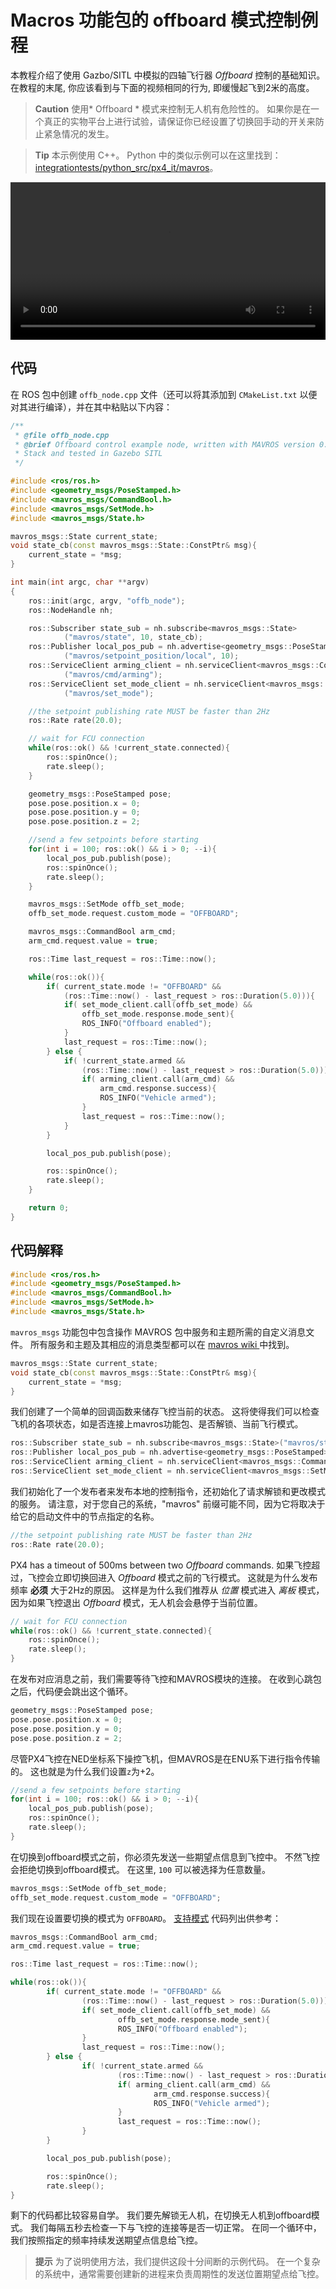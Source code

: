 # Macros 功能包的 offboard 模式控制例程

本教程介绍了使用 Gazbo/SITL 中模拟的四轴飞行器 *Offboard* 控制的基础知识。 在教程的末尾, 你应该看到与下面的视频相同的行为, 即缓慢起飞到2米的高度。

> **Caution** 使用* Offboard * 模式来控制无人机有危险性的。 如果你是在一个真正的实物平台上进行试验，请保证你已经设置了切换回手动的开关来防止紧急情况的发生。

<span></span>

> **Tip** 本示例使用 C++。 Python 中的类似示例可以在这里找到： [integrationtests/python_src/px4_it/mavros](https://github.com/PX4/Firmware/tree/master/integrationtests/python_src/px4_it/mavros)。

<video width="100%" autoplay="true" controls="true">
    <source src="../../assets/simulation/gazebo_offboard.webm" type="video/webm">
</video>

## 代码

在 ROS 包中创建 `offb_node.cpp` 文件（还可以将其添加到 `CMakeList.txt` 以便对其进行编译），并在其中粘贴以下内容：

```cpp
/**
 * @file offb_node.cpp
 * @brief Offboard control example node, written with MAVROS version 0.19.x, PX4 Pro Flight
 * Stack and tested in Gazebo SITL
 */

#include <ros/ros.h>
#include <geometry_msgs/PoseStamped.h>
#include <mavros_msgs/CommandBool.h>
#include <mavros_msgs/SetMode.h>
#include <mavros_msgs/State.h>

mavros_msgs::State current_state;
void state_cb(const mavros_msgs::State::ConstPtr& msg){
    current_state = *msg;
}

int main(int argc, char **argv)
{
    ros::init(argc, argv, "offb_node");
    ros::NodeHandle nh;

    ros::Subscriber state_sub = nh.subscribe<mavros_msgs::State>
            ("mavros/state", 10, state_cb);
    ros::Publisher local_pos_pub = nh.advertise<geometry_msgs::PoseStamped>
            ("mavros/setpoint_position/local", 10);
    ros::ServiceClient arming_client = nh.serviceClient<mavros_msgs::CommandBool>
            ("mavros/cmd/arming");
    ros::ServiceClient set_mode_client = nh.serviceClient<mavros_msgs::SetMode>
            ("mavros/set_mode");

    //the setpoint publishing rate MUST be faster than 2Hz
    ros::Rate rate(20.0);

    // wait for FCU connection
    while(ros::ok() && !current_state.connected){
        ros::spinOnce();
        rate.sleep();
    }

    geometry_msgs::PoseStamped pose;
    pose.pose.position.x = 0;
    pose.pose.position.y = 0;
    pose.pose.position.z = 2;

    //send a few setpoints before starting
    for(int i = 100; ros::ok() && i > 0; --i){
        local_pos_pub.publish(pose);
        ros::spinOnce();
        rate.sleep();
    }

    mavros_msgs::SetMode offb_set_mode;
    offb_set_mode.request.custom_mode = "OFFBOARD";

    mavros_msgs::CommandBool arm_cmd;
    arm_cmd.request.value = true;

    ros::Time last_request = ros::Time::now();

    while(ros::ok()){
        if( current_state.mode != "OFFBOARD" &&
            (ros::Time::now() - last_request > ros::Duration(5.0))){
            if( set_mode_client.call(offb_set_mode) &&
                offb_set_mode.response.mode_sent){
                ROS_INFO("Offboard enabled");
            }
            last_request = ros::Time::now();
        } else {
            if( !current_state.armed &&
                (ros::Time::now() - last_request > ros::Duration(5.0))){
                if( arming_client.call(arm_cmd) &&
                    arm_cmd.response.success){
                    ROS_INFO("Vehicle armed");
                }
                last_request = ros::Time::now();
            }
        }

        local_pos_pub.publish(pose);

        ros::spinOnce();
        rate.sleep();
    }

    return 0;
}

```

## 代码解释

```cpp
#include <ros/ros.h>
#include <geometry_msgs/PoseStamped.h>
#include <mavros_msgs/CommandBool.h>
#include <mavros_msgs/SetMode.h>
#include <mavros_msgs/State.h>
```

` mavros_msgs ` 功能包中包含操作 MAVROS 包中服务和主题所需的自定义消息文件。 所有服务和主题及其相应的消息类型都可以在 [ mavros wiki ](http://wiki.ros.org/mavros) 中找到。

```cpp
mavros_msgs::State current_state;
void state_cb(const mavros_msgs::State::ConstPtr& msg){
    current_state = *msg;
}
```

我们创建了一个简单的回调函数来储存飞控当前的状态。 这将使得我们可以检查飞机的各项状态，如是否连接上mavros功能包、是否解锁、当前飞行模式。

```cpp
ros::Subscriber state_sub = nh.subscribe<mavros_msgs::State>("mavros/state", 10, state_cb);
ros::Publisher local_pos_pub = nh.advertise<geometry_msgs::PoseStamped>("mavros/setpoint_position/local", 10);
ros::ServiceClient arming_client = nh.serviceClient<mavros_msgs::CommandBool>("mavros/cmd/arming");
ros::ServiceClient set_mode_client = nh.serviceClient<mavros_msgs::SetMode>("mavros/set_mode");
```

我们初始化了一个发布者来发布本地的控制指令，还初始化了请求解锁和更改模式的服务。 请注意，对于您自己的系统，"mavros" 前缀可能不同，因为它将取决于给它的启动文件中的节点指定的名称。

```cpp
//the setpoint publishing rate MUST be faster than 2Hz
ros::Rate rate(20.0);
```

PX4 has a timeout of 500ms between two *Offboard* commands. 如果飞控超过，飞控会立即切换回进入 *Offboard* 模式之前的飞行模式。 这就是为什么发布频率 **必须** 大于2Hz的原因。 这样是为什么我们推荐从 *位置* 模式进入 *离板* 模式，因为如果飞控退出 *Offboard* 模式，无人机会会悬停于当前位置。 

```cpp
// wait for FCU connection
while(ros::ok() && !current_state.connected){
    ros::spinOnce();
    rate.sleep();
}
```

在发布对应消息之前，我们需要等待飞控和MAVROS模块的连接。 在收到心跳包之后，代码便会跳出这个循环。

```cpp
geometry_msgs::PoseStamped pose;
pose.pose.position.x = 0;
pose.pose.position.y = 0;
pose.pose.position.z = 2;
```

尽管PX4飞控在NED坐标系下操控飞机，但MAVROS是在ENU系下进行指令传输的。 这也就是为什么我们设置`z`为+2。

```cpp
//send a few setpoints before starting
for(int i = 100; ros::ok() && i > 0; --i){
    local_pos_pub.publish(pose);
    ros::spinOnce();
    rate.sleep();
}
```

在切换到offboard模式之前，你必须先发送一些期望点信息到飞控中。 不然飞控会拒绝切换到offboard模式。 在这里, ` 100 ` 可以被选择为任意数量。

```cpp
mavros_msgs::SetMode offb_set_mode;
offb_set_mode.request.custom_mode = "OFFBOARD";
```

我们现在设置要切换的模式为 `OFFBOARD`。 [支持模式](http://wiki.ros.org/mavros/CustomModes#PX4_native_flight_stack) 代码列出供参考：

```cpp
mavros_msgs::CommandBool arm_cmd;
arm_cmd.request.value = true;

ros::Time last_request = ros::Time::now();

while(ros::ok()){
        if( current_state.mode != "OFFBOARD" &&
                (ros::Time::now() - last_request > ros::Duration(5.0))){
                if( set_mode_client.call(offb_set_mode) &&
                        offb_set_mode.response.mode_sent){
                        ROS_INFO("Offboard enabled");
                }
                last_request = ros::Time::now();
        } else {
                if( !current_state.armed &&
                        (ros::Time::now() - last_request > ros::Duration(5.0))){
                        if( arming_client.call(arm_cmd) &&
                                arm_cmd.response.success){
                                ROS_INFO("Vehicle armed");
                        }
                        last_request = ros::Time::now();
                }
        }

        local_pos_pub.publish(pose);

        ros::spinOnce();
        rate.sleep();
}
```

剩下的代码都比较容易自学。 我们要先解锁无人机，在切换无人机到offboard模式。 我们每隔五秒去检查一下与飞控的连接等是否一切正常。 在同一个循环中，我们按照指定的频率持续发送期望点信息给飞控。

> **提示** 为了说明使用方法，我们提供这段十分间断的示例代码。 在一个复杂的系统中，通常需要创建新的进程来负责周期性的发送位置期望点给飞控。